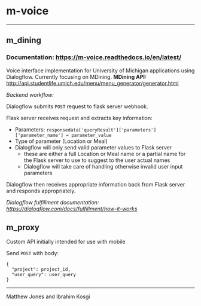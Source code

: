 # m-voice
---
## m_dining

### Documentation: https://m-voice.readthedocs.io/en/latest/
Voice interface implementation for University of Michigan applications using Dialogflow. Currently focusing on MDining.
**MDining API:** http://api.studentlife.umich.edu/menu/menu_generator/generator.html

*Backend workflow:* 

Dialogflow submits `POST` request to flask server webhook.

Flask server receives request and extracts key information:
* Parameters: `responsedata['queryResult']['parameters']['parameter_name'] = parameter_value`
* Type of parameter (Location or Meal)
* Dialogflow will only send valid parameter values to Flask server 
    * these are either a full Location or Meal name or a partial name for the Flask server to use to suggest to the user actual names
    * Dialogflow will take care of handling otherwise invalid user input parameters

Dialogflow then receives appropriate information back from Flask server and responds appropriately.


*Dialogflow fulfillment documentation: https://dialogflow.com/docs/fulfillment/how-it-works*

## m_proxy 
Custom API initially intended for use with mobile

Send `POST` with body:
```
{
  "project": project_id,
  "user_query": user_query
}
```
---
Matthew Jones and Ibrahim Kosgi
